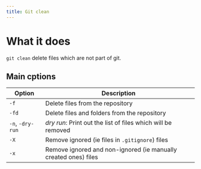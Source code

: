 ```yaml
---
title: Git clean
---
```


# What it does

`git clean` delete files which are not part of git.

## Main cptions

|Option|Description|
|-|-|
|`-f`|Delete files from the repository|
|`-fd`|Delete files and folders from the repository|
|`-n`, `-dry-run`|*dry run*: Print out the list of files which will be removed|
|`-X`|Remove ignored (ie files in `.gitignore`) files|
|`-x`|Remove ignored and non-ignored (ie manually created ones) files|

